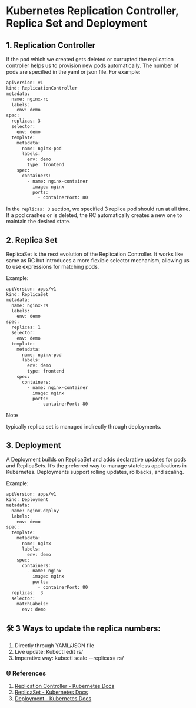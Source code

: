 # Kubernetes Replication Controller, Replica Set and Deployment

## 1. Replication Controller

If the pod which we created gets deleted or currupted the replication controller helps us to provision new pods automatically. The number of pods are specified in the yaml or json file. For example:

```bash
apiVersion: v1
kind: ReplicationController
metadata:
  name: nginx-rc
  labels:
    env: demo
spec:
  replicas: 3
  selector:
    env: demo
  template:
    metadata:
      name: nginx-pod
      labels:
        env: demo
        type: frontend
    spec:
      containers:
        - name: nginx-container
          image: nginx
          ports:
            - containerPort: 80
```
In the `replicas: 3` section, we specified 3 replica pod should run at all time. If a pod crashes or is deleted, the RC automatically creates a new one to maintain the desired state.

## 2. Replica Set

ReplicaSet is the next evolution of the Replication Controller. It works like same as RC but introduces a more flexible selector mechanism, allowing us to use expressions for matching pods.

Example: 

```bash
apiVersion: apps/v1
kind: ReplicaSet
metadata:
  name: nginx-rs
  labels:
    env: demo
spec:
  replicas: 1
  selector:
    env: demo
  template:
    metadata:
      name: nginx-pod
      labels:
        env: demo
        type: frontend
    spec:
      containers:
        - name: nginx-container
          image: nginx
          ports:
            - containerPort: 80
```
> [!NOTE]
> typically replica set is managed indirectly through deployments.

## 3. Deployment

A Deployment builds on ReplicaSet and adds declarative updates for pods and ReplicaSets. It’s the preferred way to manage stateless applications in Kubernetes. Deployments support rolling updates, rollbacks, and scaling.

Example: 

```bash
apiVersion: apps/v1
kind: Deployment
metadata:
  name: nginx-deploy
  labels:
    env: demo
spec:
  template:
    metadata:
      name: nginx
      labels:
        env: demo
    spec:
      containers:
        - name: nginx
          image: nginx
          ports:
            - containerPort: 80
  replicas:  3
  selector:
    matchLabels:
      env: demo  
```

## 🛠️ 3 Ways to update the replica numbers:
1. Directly through YAML/JSON file
2. Live update: Kubectl edit rs/<pod name>
3. Imperative way: kubectl scale --replicas=<number of replicas> rs/<pod name>

### 🌐 References
1. [Replication Controller - Kubernetes Docs](https://kubernetes.io/docs/concepts/workloads/controllers/replicationcontroller/)
2. [ReplicaSet - Kubernetes Docs](https://kubernetes.io/docs/concepts/workloads/controllers/replicaset/)
3. [Deployment - Kubernetes Docs](https://kubernetes.io/docs/concepts/workloads/controllers/deployment/)
